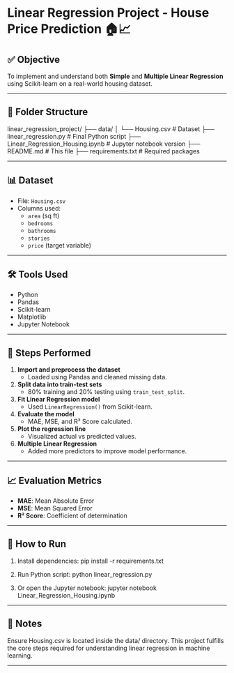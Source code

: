 # Linear Regression Project - House Price Prediction 🏠📈

## ✅ Objective
To implement and understand both **Simple** and **Multiple Linear Regression** using Scikit-learn on a real-world housing dataset.

---

## 📂 Folder Structure
linear_regression_project/
├── data/
│ └── Housing.csv # Dataset
├── linear_regression.py # Final Python script
├── Linear_Regression_Housing.ipynb # Jupyter notebook version
├── README.md # This file
├── requirements.txt # Required packages


---

## 📊 Dataset
- File: `Housing.csv`
- Columns used:
  - `area` (sq ft)
  - `bedrooms`
  - `bathrooms`
  - `stories`
  - `price` (target variable)

---

## 🛠️ Tools Used
- Python
- Pandas
- Scikit-learn
- Matplotlib
- Jupyter Notebook

---

## 🚀 Steps Performed

1. **Import and preprocess the dataset**
   - Loaded using Pandas and cleaned missing data.
2. **Split data into train-test sets**
   - 80% training and 20% testing using `train_test_split`.
3. **Fit Linear Regression model**
   - Used `LinearRegression()` from Scikit-learn.
4. **Evaluate the model**
   - MAE, MSE, and R² Score calculated.
5. **Plot the regression line**
   - Visualized actual vs predicted values.
6. **Multiple Linear Regression**
   - Added more predictors to improve model performance.

---

## 📈 Evaluation Metrics

- **MAE**: Mean Absolute Error
- **MSE**: Mean Squared Error
- **R² Score**: Coefficient of determination

---

## 🧪 How to Run

1. Install dependencies:
pip install -r requirements.txt

2. Run Python script:
python linear_regression.py

3. Or open the Jupyter notebook:
jupyter notebook Linear_Regression_Housing.ipynb

---

## 📌 Notes
Ensure Housing.csv is located inside the data/ directory.
This project fulfills the core steps required for understanding linear regression in machine learning.

---